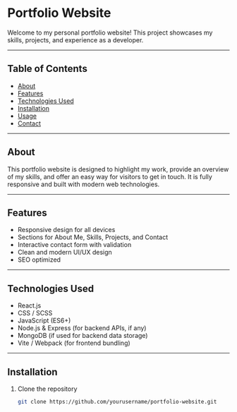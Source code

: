# Portfolio Website

Welcome to my personal portfolio website! This project showcases my skills, projects, and experience as a developer.

---

## Table of Contents

- [About](#about)  
- [Features](#features)  
- [Technologies Used](#technologies-used)  
- [Installation](#installation)  
- [Usage](#usage)  
- [Contact](#contact)  

---

## About

This portfolio website is designed to highlight my work, provide an overview of my skills, and offer an easy way for visitors to get in touch. It is fully responsive and built with modern web technologies.

---

## Features

- Responsive design for all devices  
- Sections for About Me, Skills, Projects, and Contact  
- Interactive contact form with validation  
- Clean and modern UI/UX design  
- SEO optimized  

---

## Technologies Used

- React.js  
- CSS / SCSS  
- JavaScript (ES6+)  
- Node.js & Express (for backend APIs, if any)  
- MongoDB (if used for backend data storage)  
- Vite / Webpack (for frontend bundling)  

---

## Installation

1. Clone the repository  
   ```bash
   git clone https://github.com/yourusername/portfolio-website.git
